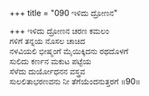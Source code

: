+++
title = "090 ಇಳಿದು ದ್ರೋಣನ"

+++
ಇಳಿದು ದ್ರೋಣನ ಚರಣ ಕಮಲಂ  
ಗಳಿಗೆ ತನ್ನಯ ನೊಸಲ ಚಾಚಿದ  
ನಳವಿಯಲಿ ಭೀಷ್ಮಂಗೆ ಮೈಯಿಕ್ಕಿದನು ರಥದೊಳಗೆ  
ಸುಲಿದು ಕರ್ಣನ ಮಕುಟ ಪಟ್ಟೆಯ  
ಸೆಳೆದು ದುರ್ಯೋಧನನ ವಸ್ತ್ರವ  
ಸುಲಲಿತಾಭರಣವನು ನೀ ತೆಗೆಯೆಂದನುತ್ತರಗೆ      ॥90॥